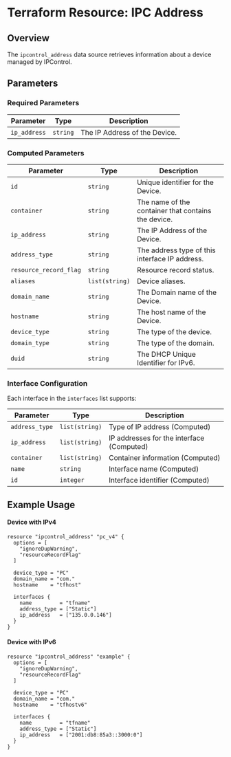 # Terraform Resource: IPC Address

## Overview

The `ipcontrol_address` data source retrieves information about a device managed by IPControl.

## Parameters

### Required Parameters

| Parameter | Type | Description |
|-----------|------|-------------|
| `ip_address` | `string` | The IP Address of the Device. |


### Computed Parameters

| Parameter | Type | Description |
|-----------|------|-------------|
| `id` | `string` | Unique identifier for the Device. |
| `container` | `string` | The name of the container that contains the device. |
| `ip_address` | `string` | The IP Address of the Device. |
| `address_type` | `string` | The address type of this interface IP address. |
| `resource_record_flag` | `string` | Resource record status. |
| `aliases` | `list(string)` | Device aliases. |
| `domain_name` | `string` | The Domain name of the Device. |
| `hostname` | `string` | The host name of the Device. |
| `device_type` | `string` | The type of the device. |
| `domain_type` | `string` | The type of the domain. |
| `duid` | `string` | The DHCP Unique Identifier for IPv6. |

### Interface Configuration

Each interface in the `interfaces` list supports:

| Parameter | Type | Description |
|-----------|------|-------------|
| `address_type` | `list(string)` | Type of IP address (Computed) |
| `ip_address` | `list(string)` | IP addresses for the interface (Computed) |
| `container` | `list(string)` | Container information (Computed) |
| `name` | `string` | Interface name (Computed) |
| `id` | `integer` | Interface identifier (Computed) |


## Example Usage

#### Device with IPv4
```hcl
resource "ipcontrol_address" "pc_v4" {
  options = [
    "ignoreDupWarning",
    "resourceRecordFlag"
  ]
  
  device_type = "PC"
  domain_name = "com."
  hostname    = "tfhost"

  interfaces {
    name         = "tfname"
    address_type = ["Static"]
    ip_address   = ["135.0.0.146"]
  }
}
```
#### Device with IPv6
```hcl
resource "ipcontrol_address" "example" {
  options = [
    "ignoreDupWarning",
    "resourceRecordFlag"
  ]
  
  device_type = "PC"
  domain_name = "com."
  hostname    = "tfhostv6"

  interfaces {
    name         = "tfname"
    address_type = ["Static"]
    ip_address   = ["2001:db8:85a3::3000:0"]
  }
}
```